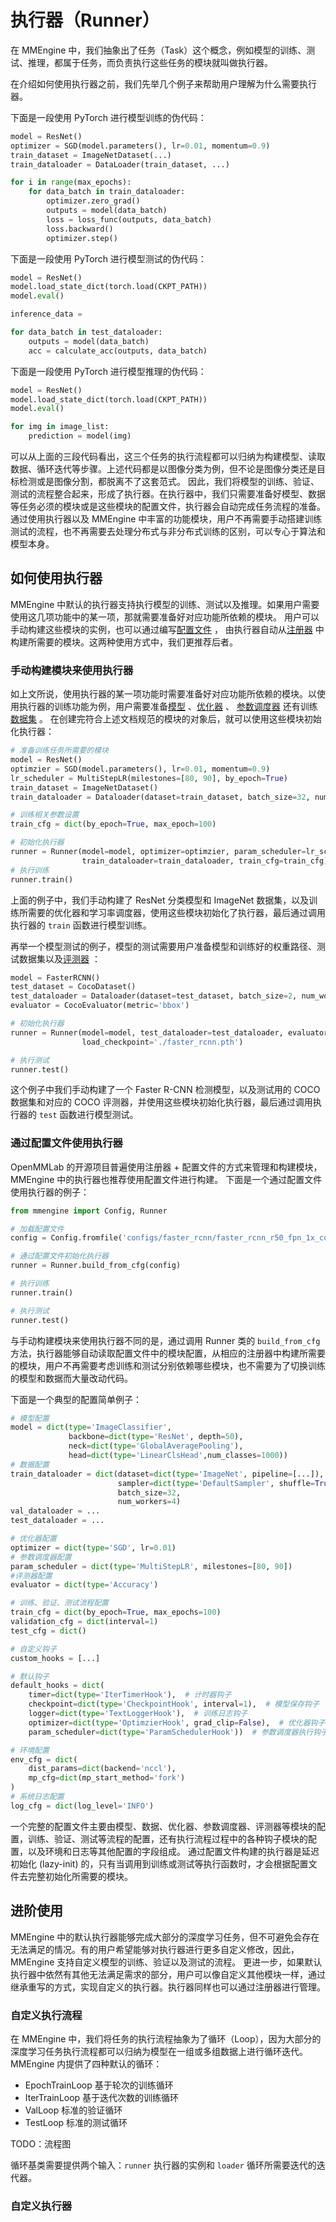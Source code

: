 # 执行器（Runner）

在 MMEngine 中，我们抽象出了任务（Task）这个概念，例如模型的训练、测试、推理，都属于任务，而负责执行这些任务的模块就叫做执行器。

在介绍如何使用执行器之前，我们先举几个例子来帮助用户理解为什么需要执行器。

下面是一段使用 PyTorch 进行模型训练的伪代码：

```python
model = ResNet()
optimizer = SGD(model.parameters(), lr=0.01, momentum=0.9)
train_dataset = ImageNetDataset(...)
train_dataloader = DataLoader(train_dataset, ...)

for i in range(max_epochs):
    for data_batch in train_dataloader:
        optimizer.zero_grad()
        outputs = model(data_batch)
        loss = loss_func(outputs, data_batch)
        loss.backward()
        optimizer.step()
```

下面是一段使用 PyTorch 进行模型测试的伪代码：

```python
model = ResNet()
model.load_state_dict(torch.load(CKPT_PATH))
model.eval()

inference_data =

for data_batch in test_dataloader:
    outputs = model(data_batch)
    acc = calculate_acc(outputs, data_batch)
```

下面是一段使用 PyTorch 进行模型推理的伪代码：

```python
model = ResNet()
model.load_state_dict(torch.load(CKPT_PATH))
model.eval()

for img in image_list:
    prediction = model(img)
```

可以从上面的三段代码看出，这三个任务的执行流程都可以归纳为构建模型、读取数据、循环迭代等步骤。上述代码都是以图像分类为例，但不论是图像分类还是目标检测或是图像分割，都脱离不了这套范式。
因此，我们将模型的训练、验证、测试的流程整合起来，形成了执行器。在执行器中，我们只需要准备好模型、数据等任务必须的模块或是这些模块的配置文件，执行器会自动完成任务流程的准备。
通过使用执行器以及 MMEngine 中丰富的功能模块，用户不再需要手动搭建训练测试的流程，也不再需要去处理分布式与非分布式训练的区别，可以专心于算法和模型本身。

## 如何使用执行器

MMEngine 中默认的执行器支持执行模型的训练、测试以及推理。如果用户需要使用这几项功能中的某一项，那就需要准备好对应功能所依赖的模块。
用户可以手动构建这些模块的实例，也可以通过编写[配置文件](https://mmengine.readthedocs.io/zh_CN/latest/tutorials/config.html) ，
由执行器自动从[注册器](https://mmengine.readthedocs.io/zh_CN/latest/tutorials/registry.html) 中构建所需要的模块。这两种使用方式中，我们更推荐后者。

### 手动构建模块来使用执行器

如上文所说，使用执行器的某一项功能时需要准备好对应功能所依赖的模块。以使用执行器的训练功能为例，用户需要准备[模型](TODO) 、[优化器](https://mmengine.readthedocs.io/zh_CN/latest/tutorials/optimizer.html) 、
[参数调度器](https://mmengine.readthedocs.io/zh_CN/latest/tutorials/param_scheduler.html) 还有训练[数据集](https://mmengine.readthedocs.io/zh_CN/latest/tutorials/basedataset.html) 。
在创建完符合上述文档规范的模块的对象后，就可以使用这些模块初始化执行器：

```python
# 准备训练任务所需要的模块
model = ResNet()
optimzier = SGD(model.parameters(), lr=0.01, momentum=0.9)
lr_scheduler = MultiStepLR(milestones=[80, 90], by_epoch=True)
train_dataset = ImageNetDataset()
train_dataloader = Dataloader(dataset=train_dataset, batch_size=32, num_workers=4)

# 训练相关参数设置
train_cfg = dict(by_epoch=True, max_epoch=100)

# 初始化执行器
runner = Runner(model=model, optimizer=optimzier, param_scheduler=lr_scheduler,
                train_dataloader=train_dataloader, train_cfg=train_cfg)
# 执行训练
runner.train()
```

上面的例子中，我们手动构建了 ResNet 分类模型和 ImageNet 数据集，以及训练所需要的优化器和学习率调度器，使用这些模块初始化了执行器，最后通过调用执行器的 `train` 函数进行模型训练。

再举一个模型测试的例子，模型的测试需要用户准备模型和训练好的权重路径、测试数据集以及[评测器](https://mmengine.readthedocs.io/zh_CN/latest/tutorials/evaluator.html) ：

```python
model = FasterRCNN()
test_dataset = CocoDataset()
test_dataloader = Dataloader(dataset=test_dataset, batch_size=2, num_workers=2)
evaluator = CocoEvaluator(metric='bbox')

# 初始化执行器
runner = Runner(model=model, test_dataloader=test_dataloader, evaluator=evaluator,
                load_checkpoint='./faster_rcnn.pth')

# 执行测试
runner.test()
```

这个例子中我们手动构建了一个 Faster R-CNN 检测模型，以及测试用的 COCO 数据集和对应的 COCO 评测器，并使用这些模块初始化执行器，最后通过调用执行器的 `test` 函数进行模型测试。

### 通过配置文件使用执行器

OpenMMLab 的开源项目普遍使用注册器 + 配置文件的方式来管理和构建模块，MMEngine 中的执行器也推荐使用配置文件进行构建。
下面是一个通过配置文件使用执行器的例子：

```python
from mmengine import Config, Runner

# 加载配置文件
config = Config.fromfile('configs/faster_rcnn/faster_rcnn_r50_fpn_1x_coco.py/')

# 通过配置文件初始化执行器
runner = Runner.build_from_cfg(config)

# 执行训练
runner.train()

# 执行测试
runner.test()
```

与手动构建模块来使用执行器不同的是，通过调用 Runner 类的 `build_from_cfg` 方法，执行器能够自动读取配置文件中的模块配置，从相应的注册器中构建所需要的模块，用户不再需要考虑训练和测试分别依赖哪些模块，也不需要为了切换训练的模型和数据而大量改动代码。

下面是一个典型的配置简单例子：

```python
# 模型配置
model = dict(type='ImageClassifier',
             backbone=dict(type='ResNet', depth=50),
             neck=dict(type='GlobalAveragePooling'),
             head=dict(type='LinearClsHead',num_classes=1000))
# 数据配置
train_dataloader = dict(dataset=dict(type='ImageNet', pipeline=[...]),
                        sampler=dict(type='DefaultSampler', shuffle=True),
                        batch_size=32,
                        num_workers=4)
val_dataloader = ...
test_dataloader = ...

# 优化器配置
optimizer = dict(type='SGD', lr=0.01)
# 参数调度器配置
param_scheduler = dict(type='MultiStepLR', milestones=[80, 90])
#评测器配置
evaluator = dict(type='Accuracy')

# 训练、验证、测试流程配置
train_cfg = dict(by_epoch=True, max_epochs=100)
validation_cfg = dict(interval=1)
test_cfg = dict()

# 自定义钩子
custom_hooks = [...]

# 默认钩子
default_hooks = dict(
    timer=dict(type='IterTimerHook'),  # 计时器钩子
    checkpoint=dict(type='CheckpointHook', interval=1),  # 模型保存钩子
    logger=dict(type='TextLoggerHook'),  # 训练日志钩子
    optimizer=dict(type='OptimzierHook', grad_clip=False),  # 优化器钩子
    param_scheduler=dict(type='ParamSchedulerHook'))  # 参数调度器执行钩子

# 环境配置
env_cfg = dict(
    dist_params=dict(backend='nccl'),
    mp_cfg=dict(mp_start_method='fork')
)
# 系统日志配置
log_cfg = dict(log_level='INFO')
```

一个完整的配置文件主要由模型、数据、优化器、参数调度器、评测器等模块的配置，训练、验证、测试等流程的配置，还有执行流程过程中的各种钩子模块的配置，以及环境和日志等其他配置的字段组成。
通过配置文件构建的执行器是延迟初始化 (lazy-init) 的，只有当调用到训练或测试等执行函数时，才会根据配置文件去完整初始化所需要的模块。

## 进阶使用

MMEngine 中的默认执行器能够完成大部分的深度学习任务，但不可避免会存在无法满足的情况。有的用户希望能够对执行器进行更多自定义修改，因此，MMEngine 支持自定义模型的训练、验证以及测试的流程。
更进一步，如果默认执行器中依然有其他无法满足需求的部分，用户可以像自定义其他模块一样，通过继承重写的方式，实现自定义的执行器。执行器同样也可以通过注册器进行管理。

### 自定义执行流程

在 MMEngine 中，我们将任务的执行流程抽象为了循环（Loop），因为大部分的深度学习任务执行流程都可以归纳为模型在一组或多组数据上进行循环迭代。
MMEngine 内提供了四种默认的循环：
- EpochTrainLoop 基于轮次的训练循环
- IterTrainLoop 基于迭代次数的训练循环
- ValLoop 标准的验证循环
- TestLoop 标准的测试循环

TODO：流程图

循环基类需要提供两个输入：`runner` 执行器的实例和 `loader` 循环所需要迭代的迭代器。


### 自定义执行器
